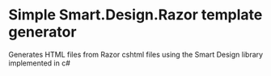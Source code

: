 # Simple Smart.Design.Razor template generator

Generates HTML files from Razor cshtml files using the Smart Design library implemented in c#